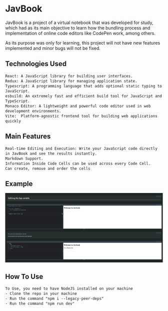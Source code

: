 # JavBook

JavBook is a project of a virtual notebook that was developed for study, which had as its main objective to learn how the bundling process and implementation of online code editors like CodePen work, among others.

As its purpose was only for learning, this project will not have new features implemented and minor bugs will not be fixed.

## Technologies Used

    React: A JavaScript library for building user interfaces.
    Redux: A JavaScript library for managing application state.
    Typescript: A programming language that adds optional static typing to JavaScript.
    esbuild: An extremely fast and efficient build tool for JavaScript and TypeScript.
    Monaco Editor: A lightweight and powerful code editor used in web development environments.
    Vite:  Platform-agnostic frontend tool for building web applications quickly
    
## Main Features

    Real-time Editing and Execution: Write your JavaScript code directly in JavBook and see the results instantly.
    Markdown Support.
    Information Inside Code Cells can be used across every Code Cell.
    Can create, remove and order the cells

## Example

![img.png](img.png)

## How To Use

    To Use, you need to have NodeJS installed on your machine
    - Clone the repo in your machine
    - Run the command "npm i --legacy-peer-deps"
    - Run the command "npm run dev"